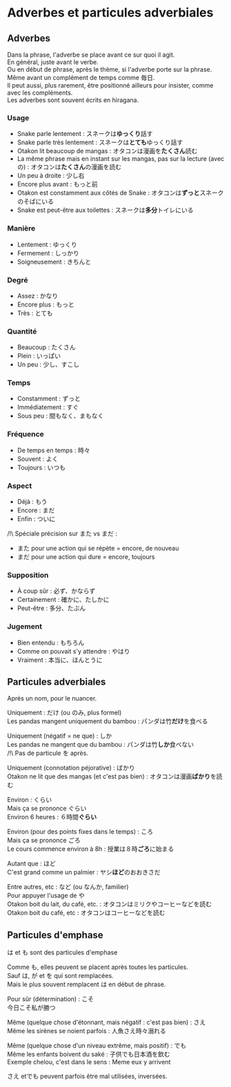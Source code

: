 # Adverbes et particules adverbiales

## Adverbes

Dans la phrase, l'adverbe se place avant ce sur quoi il agit.  
En général, juste avant le verbe.  
Ou en début de phrase, après le thème, si l'adverbe porte sur la phrase.  
Même avant un complément de temps comme 毎日.  
Il peut aussi, plus rarement, être positionné ailleurs pour insister, comme avec les compléments.  
Les adverbes sont souvent écrits en hiragana.

### Usage

- Snake parle lentement : スネークは**ゆっくり**話す
- Snake parle très lentement : スネークは**とても**ゆっくり話す
- Otakon lit beaucoup de mangas : オタコンは漫画を**たくさん**読む
- La même phrase mais en instant sur les mangas, pas sur la lecture (avec の) : オタコンは**たくさん**の漫画を読む
- Un peu à droite : 少し右
- Encore plus avant : もっと前
- Otakon est constamment aux côtés de Snake : オタコンは**ずっと**スネークのそばにいる
- Snake est peut-être aux toilettes : スネークは**多分**トイレにいる

### Manière

- Lentement : ゆっくり
- Fermement : しっかり
- Soigneusement : きちんと

### Degré

- Assez : かなり
- Encore plus : もっと
- Très : とても

### Quantité

- Beaucoup : たくさん
- Plein : いっぱい
- Un peu : 少し、すこし

### Temps

- Constamment : ずっと
- Immédiatement : すぐ
- Sous peu : 間もなく、まもなく

### Fréquence

- De temps en temps : 時々
- Souvent : よく
- Toujours : いつも

### Aspect

- Déjà : もう
- Encore : まだ
- Enfin : ついに

/!\ Spéciale précision sur また vs まだ : 

- また pour une action qui se répète = encore, de nouveau
- まだ pour une action qui dure = encore, toujours

### Supposition

- À coup sûr : 必ず、かならず
- Certainement : 確かに、たしかに
- Peut-être : 多分、たぶん

### Jugement

- Bien entendu : もちろん
- Comme on pouvait s'y attendre : やはり
- Vraiment : 本当に、ほんとうに

## Particules adverbiales

Après un nom, pour le nuancer.

Uniquement : だけ (ou のみ, plus formel)  
Les pandas mangent uniquement du bambou : パンダは竹**だけ**を食べる

Uniquement (négatif = ne que) : しか  
Les pandas ne mangent que du bambou : パンダは竹**しか**食べない  
/!\ Pas de particule を après.

Uniquement (connotation péjorative) : ばかり  
Otakon ne lit que des mangas (et c'est pas bien) : オタコンは漫画**ばかり**を読む

Environ : くらい  
Mais ça se prononce ぐらい  
Environ 6 heures : ６時間**ぐらい**

Environ (pour des points fixes dans le temps) : ころ  
Mais ça se prononce ごろ  
Le cours commence environ à 8h : 授業は８時**ごろ**に始まる

Autant que : ほど  
C'est grand comme un palmier : ヤシ**ほど**のおおきさだ

Entre autres, etc : など (ou なんか, familier)  
Pour appuyer l'usage de や  
Otakon boit du lait, du café, etc. : オタコンはミリクやコーヒーなどを読む  
Otakon boit du café, etc : オタコンはコーヒーなどを読む

## Particules d'emphase

は et も sont des particules d'emphase

Comme も, elles peuvent se placent après toutes les particules.  
Sauf は, が et を qui sont remplacées.  
Mais le plus souvent remplacent は en début de phrase.

Pour sûr (détermination) : こそ  
今日こそ私が勝つ

Même (quelque chose d'étonnant, mais négatif : c'est pas bien) : さえ  
Même les sirènes se noient parfois : 人魚さえ時々溺れる

Même (quelque chose d'un niveau extrême, mais positif) : でも  
Même les enfants boivent du saké : 子供でも日本酒を飲む  
Exemple chelou, c'est dans le sens : Meme eux y arrivent

さえ etでも peuvent parfois être mal utilisées, inversées.

